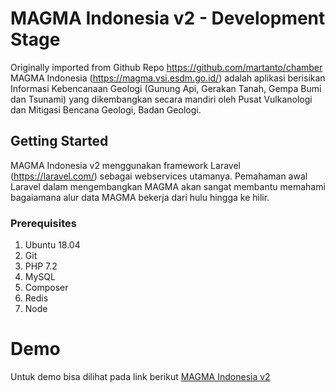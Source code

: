 # MAGMA Indonesia v2 - Development Stage
Originally imported from Github Repo https://github.com/martanto/chamber
MAGMA Indonesia (https://magma.vsi.esdm.go.id/) adalah aplikasi berisikan
Informasi Kebencanaan Geologi (Gunung Api, Gerakan Tanah, Gempa Bumi dan Tsunami)
yang dikembangkan secara mandiri oleh Pusat Vulkanologi dan Mitigasi Bencana Geologi, Badan Geologi.

## Getting Started
MAGMA Indonesia v2 menggunakan framework Laravel (https://laravel.com/) sebagai webservices utamanya.
Pemahaman awal Laravel dalam mengembangkan MAGMA akan sangat membantu memahami bagaiamana alur data MAGMA bekerja dari hulu hingga ke hilir.

### Prerequisites
1. Ubuntu 18.04
2. Git
3. PHP 7.2
4. MySQL
5. Composer
6. Redis
7. Node

# Demo
Untuk demo bisa dilihat pada link berikut [MAGMA Indonesia v2](http://103.87.160.58/v1)
